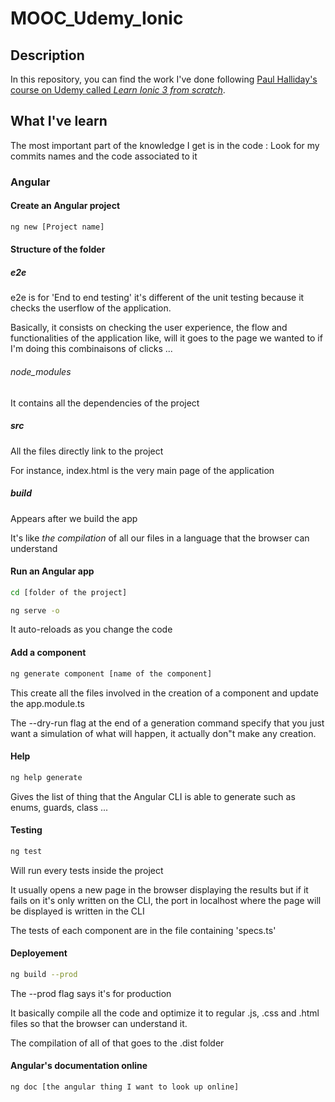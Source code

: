# MOOC_Udemy_Ionic

## Description

In this repository, you can find the work I've done following [Paul Halliday's course on Udemy called _Learn Ionic 3 from scratch_](https://www.udemy.com/learn-ionic-3-from-scratch/learn/v4/overview).

## What I've learn

The most important part of the knowledge I get is in the code : Look for my commits names and the code associated to it

### Angular

#### Create an Angular project

```sh
ng new [Project name]
```

#### Structure of the folder

##### e2e

e2e is for 'End to end testing' it's different of the unit testing because it checks the userflow of the application.

Basically, it consists on checking the user experience, the flow and functionalities of the application like, will it goes to the page we wanted to if I'm doing this combinaisons of clicks ...

###### node_modules

It contains all the dependencies of the project

##### src

All the files directly link to the project

For instance, index.html is the very main page of the application

##### build

Appears after we build the app

It's like _the compilation_ of all our files in a language that the browser can understand

#### Run an Angular app

```sh
cd [folder of the project]

ng serve -o
```

It auto-reloads as you change the code

#### Add a component

```sh
ng generate component [name of the component]
```

This create all the files involved in the creation of a component and update the app.module.ts

The --dry-run flag at the end of a generation command specify that you just want a simulation of what will happen, it actually don"t make any creation.

#### Help

```sh
ng help generate
```

Gives the list of thing that the Angular CLI is able to generate such as enums, guards, class ...

#### Testing

```sh
ng test
```

Will run every tests inside the project

It usually opens a new page in the browser displaying the results but if it fails on it's only written on the CLI, the port in localhost where the page will be displayed is written in the CLI

The tests of each component are in the file containing 'specs.ts'

#### Deployement

```sh
ng build --prod
```

The --prod flag says it's for production

It basically compile all the code and optimize it to regular .js, .css and .html files so that the browser can understand it.

The compilation of all of that goes to the .dist folder

#### Angular's documentation online

```sh
ng doc [the angular thing I want to look up online]
```